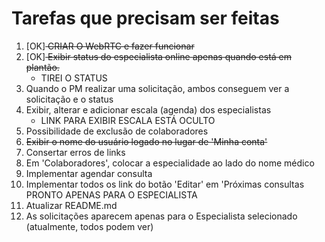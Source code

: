 # Tarefas que precisam ser feitas

1. [OK]<s> CRIAR O WebRTC e fazer funcionar </s>
1. [OK]<s> Exibir status do especialista online apenas quando está em plantão. </s>
    - TIREI O STATUS
1. Quando o PM realizar uma solicitação, ambos conseguem ver a solicitação e o status
1. Exibir, alterar e adicionar escala (agenda) dos especialistas
    - LINK PARA EXIBIR ESCALA ESTÁ OCULTO
1. Possibilidade de exclusão de colaboradores
1. <s> Exibir o nome do usuário logado no lugar de 'Minha conta' </s>
1. Consertar erros de links
1. Em 'Colaboradores', colocar a especialidade ao lado do nome médico
1. Implementar agendar consulta
1. Implementar todos os link do botão 'Editar' em 'Próximas consultas PRONTO APENAS PARA O ESPECIALISTA
1. Atualizar README.md
1. As solicitações aparecem apenas para o Especialista selecionado (atualmente, todos podem ver)

